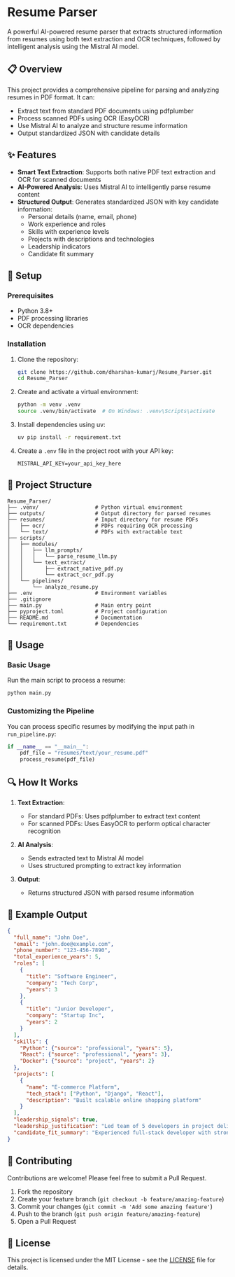 # Resume Parser

A powerful AI-powered resume parser that extracts structured information from resumes using both text extraction and OCR techniques, followed by intelligent analysis using the Mistral AI model.

## 📋 Overview

This project provides a comprehensive pipeline for parsing and analyzing resumes in PDF format. It can:

- Extract text from standard PDF documents using pdfplumber
- Process scanned PDFs using OCR (EasyOCR)
- Use Mistral AI to analyze and structure resume information
- Output standardized JSON with candidate details

## ✨ Features

- **Smart Text Extraction**: Supports both native PDF text extraction and OCR for scanned documents
- **AI-Powered Analysis**: Uses Mistral AI to intelligently parse resume content
- **Structured Output**: Generates standardized JSON with key candidate information:
  - Personal details (name, email, phone)
  - Work experience and roles
  - Skills with experience levels
  - Projects with descriptions and technologies
  - Leadership indicators
  - Candidate fit summary

## 🔧 Setup

### Prerequisites

- Python 3.8+
- PDF processing libraries
- OCR dependencies

### Installation

1. Clone the repository:
   ```bash
   git clone https://github.com/dharshan-kumarj/Resume_Parser.git
   cd Resume_Parser
   ```

2. Create and activate a virtual environment:
   ```bash
   python -m venv .venv
   source .venv/bin/activate  # On Windows: .venv\Scripts\activate
   ```

3. Install dependencies using uv:
   ```bash
   uv pip install -r requirement.txt
   ```

4. Create a `.env` file in the project root with your API key:
   ```
   MISTRAL_API_KEY=your_api_key_here
   ```

## 📁 Project Structure

```
Resume_Parser/
├── .venv/                  # Python virtual environment
├── outputs/                # Output directory for parsed resumes
├── resumes/                # Input directory for resume PDFs
│   ├── ocr/                # PDFs requiring OCR processing
│   └── text/               # PDFs with extractable text
├── scripts/
│   ├── modules/
│   │   ├── llm_prompts/
│   │   │   └── parse_resume_llm.py
│   │   └── text_extract/
│   │       ├── extract_native_pdf.py
│   │       └── extract_ocr_pdf.py
│   └── pipelines/
│       └── analyze_resume.py
├── .env                    # Environment variables
├── .gitignore
├── main.py                 # Main entry point
├── pyproject.toml          # Project configuration
├── README.md               # Documentation
└── requirement.txt         # Dependencies
```

## 🚀 Usage

### Basic Usage

Run the main script to process a resume:

```bash
python main.py
```

### Customizing the Pipeline

You can process specific resumes by modifying the input path in `run_pipeline.py`:

```python
if __name__ == "__main__":
    pdf_file = "resumes/text/your_resume.pdf"
    process_resume(pdf_file)
```

## 🔍 How It Works

1. **Text Extraction**: 
   - For standard PDFs: Uses pdfplumber to extract text content
   - For scanned PDFs: Uses EasyOCR to perform optical character recognition

2. **AI Analysis**:
   - Sends extracted text to Mistral AI model
   - Uses structured prompting to extract key information

3. **Output**:
   - Returns structured JSON with parsed resume information

## 📝 Example Output

```json
{
  "full_name": "John Doe",
  "email": "john.doe@example.com",
  "phone_number": "123-456-7890",
  "total_experience_years": 5,
  "roles": [
    {
      "title": "Software Engineer",
      "company": "Tech Corp",
      "years": 3
    },
    {
      "title": "Junior Developer",
      "company": "Startup Inc",
      "years": 2
    }
  ],
  "skills": {
    "Python": {"source": "professional", "years": 5},
    "React": {"source": "professional", "years": 3},
    "Docker": {"source": "project", "years": 2}
  },
  "projects": [
    {
      "name": "E-commerce Platform",
      "tech_stack": ["Python", "Django", "React"],
      "description": "Built scalable online shopping platform"
    }
  ],
  "leadership_signals": true,
  "leadership_justification": "Led team of 5 developers in project delivery",
  "candidate_fit_summary": "Experienced full-stack developer with strong Python skills and team leadership experience"
}
```

## 🤝 Contributing

Contributions are welcome! Please feel free to submit a Pull Request.

1. Fork the repository
2. Create your feature branch (`git checkout -b feature/amazing-feature`)
3. Commit your changes (`git commit -m 'Add some amazing feature'`)
4. Push to the branch (`git push origin feature/amazing-feature`)
5. Open a Pull Request

## 📄 License

This project is licensed under the MIT License - see the [LICENSE](LICENSE) file for details.
